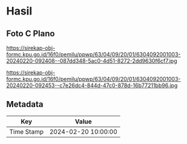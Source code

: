 # Hasil

## Foto C Plano

https://sirekap-obj-formc.kpu.go.id/16f0/pemilu/ppwp/63/04/09/20/01/6304092001003-20240220-092408--087dd348-5ac0-4d51-8272-2dd9630f6cf7.jpg

https://sirekap-obj-formc.kpu.go.id/16f0/pemilu/ppwp/63/04/09/20/01/6304092001003-20240220-092453--c7e26dc4-844d-47c0-878d-16b77211bb96.jpg


## Metadata

| Key        | Value               |
| ---------- | ------------------- |
| Time Stamp | 2024-02-20 10:00:00 |



